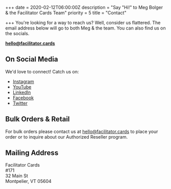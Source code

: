 +++
date = 2020-02-12T06:00:00Z
description = "Say \"Hi!\" to Meg Bolger & the Facilitator Cards Team"
priority = 5
title = "Contact"

+++
You're looking for a way to reach us? Well, consider us flattered. The email address below will go to both Meg & the team. You can also find us on the socials.

<strong class="theme-font medium"><a href="mailto:hello@facilitator.cards" target="_blank" rel="noopener noreferrer">hello@facilitator.cards</a></strong>

## On Social Media

We'd love to connect! Catch us on:

* [Instagram](https://instagram.com/facilitatorcards)
* [YouTube](https://www.youtube.com/facilitatorcards)
* [LinkedIn](https://www.linkedin.com/company/facilitatorcards)
* [Facebook](https://facebook/facilitatorcards)
* [Twitter](https://twitter.com/facilitatorcard)

## Bulk Orders & Retail

For bulk orders please contact us at [hello@facilitator.cards](mailto:hello@facilitator.cards) to place your order or to inquire about our Authorized Reseller program.

## Mailing Address

Facilitator Cards  
\#171  
32 Main St   
Montpelier, VT 05604